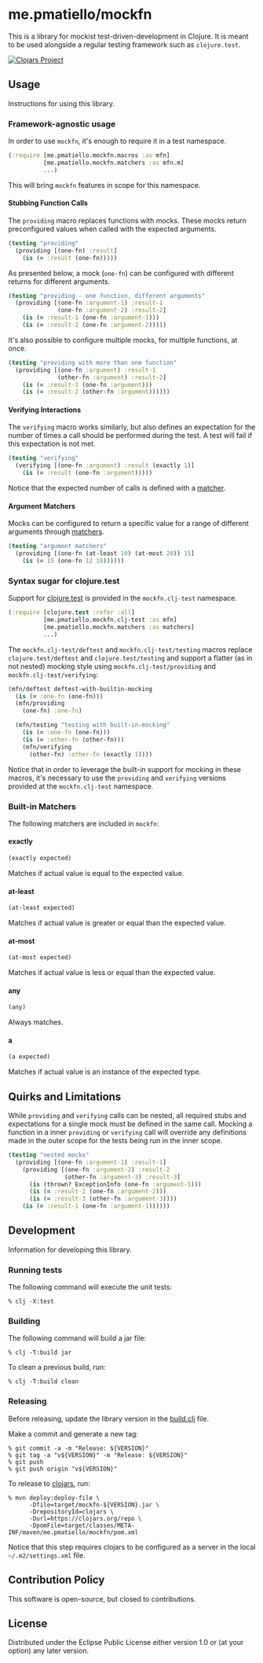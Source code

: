 # me.pmatiello/mockfn

This is a library for mockist test-driven-development in Clojure. It is meant to
be used alongside a regular testing framework such as `clojure.test`.

[![Clojars Project](https://img.shields.io/clojars/v/me.pmatiello/mockfn.svg)](https://clojars.org/me.pmatiello/mockfn)

## Usage

Instructions for using this library.

### Framework-agnostic usage

In order to use `mockfn`, it's enough to require it in a test namespace.

```clj
(:require [me.pmatiello.mockfn.macros :as mfn]
          [me.pmatiello.mockfn.matchers :as mfn.m]
          ...)
```

This will bring `mockfn` features in scope for this namespace.

#### Stubbing Function Calls

The `providing` macro replaces functions with mocks. These mocks return
preconfigured values when called with the expected arguments.

```clj
(testing "providing"
  (providing [(one-fn) :result]
    (is (= :result (one-fn)))))
```

As presented below, a mock (`one-fn`) can be configured with different returns
for different arguments.

```clj
(testing "providing - one function, different arguments"
  (providing [(one-fn :argument-1) :result-1
              (one-fn :argument-2) :result-2]
    (is (= :result-1 (one-fn :argument-1)))
    (is (= :result-2 (one-fn :argument-2)))))
```

It's also possible to configure multiple mocks, for multiple functions, at once.

```clj
(testing "providing with more than one function"
  (providing [(one-fn :argument) :result-1
              (other-fn :argument) :result-2]
    (is (= :result-1 (one-fn :argument)))
    (is (= :result-2 (other-fn :argument))))))
```

#### Verifying Interactions

The `verifying` macro works similarly, but also defines an expectation for the
number of times a call should be performed during the test. A test will fail if
this expectation is not met.

```clj
(testing "verifying"
  (verifying [(one-fn :argument) :result (exactly 1)]
    (is (= :result (one-fn :argument)))))
```

Notice that the expected number of calls is defined with a
[matcher](#built-in-matchers).

#### Argument Matchers

Mocks can be configured to return a specific value for a range of different
arguments through [matchers](#built-in-matchers).

```clj
(testing "argument matchers"
  (providing [(one-fn (at-least 10) (at-most 20)) 15]
    (is (= 15 (one-fn 12 18))))))
```

### Syntax sugar for clojure.test

Support
for [clojure.test](https://clojure.github.io/clojure/clojure.test-api.html)
is provided in the `mockfn.clj-test` namespace.

```clj
(:require [clojure.test :refer :all]
          [me.pmatiello.mockfn.clj-test :as mfn]
          [me.pmatiello.mockfn.matchers :as matchers]
          ...)
```

The `mockfn.clj-test/deftest` and `mockfn.clj-test/testing` macros replace
`clojure.test/deftest` and `clojure.test/testing` and support a flatter (as in
not nested) mocking style using
`mockfn.clj-test/providing` and
`mockfn.clj-test/verifying`:

```clj
(mfn/deftest deftest-with-builtin-mocking
  (is (= :one-fn (one-fn)))
  (mfn/providing
    (one-fn) :one-fn)

  (mfn/testing "testing with built-in-mocking"
    (is (= :one-fn (one-fn)))
    (is (= :other-fn (other-fn)))
    (mfn/verifying
      (other-fn) :other-fn (exactly 1))))
```

Notice that in order to leverage the built-in support for mocking in these
macros, it's necessary to use the `providing`
and `verifying` versions provided at the `mockfn.clj-test` namespace.

### Built-in Matchers

The following matchers are included in `mockfn`:

#### exactly

```clj
(exactly expected)
```

Matches if actual value is equal to the expected value.

#### at-least

```clj
(at-least expected)
```

Matches if actual value is greater or equal than the expected value.

#### at-most

```clj
(at-most expected)
```

Matches if actual value is less or equal than the expected value.

#### any

```clj
(any)
```

Always matches.

#### a

```clj
(a expected)
```

Matches if actual value is an instance of the expected type.

## Quirks and Limitations

While `providing` and `verifying` calls can be nested, all required stubs and
expectations for a single mock must be defined in the same call. Mocking a
function in a inner `providing` or
`verifying` call will override any definitions made in the outer scope for the
tests being run in the inner scope.

```clj
(testing "nested mocks"
  (providing [(one-fn :argument-1) :result-1]
    (providing [(one-fn :argument-2) :result-2
                (other-fn :argument-3) :result-3]
      (is (thrown? ExceptionInfo (one-fn :argument-1)))
      (is (= :result-2 (one-fn :argument-2)))
      (is (= :result-3 (other-fn :argument-3))))
    (is (= :result-1 (one-fn :argument-1))))))
```

## Development

Information for developing this library.

### Running tests

The following command will execute the unit tests:

```
% clj -X:test
```

### Building

The following command will build a jar file:

```
% clj -T:build jar
```

To clean a previous build, run:

```
% clj -T:build clean
```

### Releasing

Before releasing, update the library version in the [build.clj](./build.clj)
file.

Make a commit and generate a new tag:

```
% git commit -a -m "Release: ${VERSION}"
% git tag -a "v${VERSION}" -m "Release: ${VERSION}"
% git push
% git push origin "v${VERSION}" 
```

To release to [clojars](https://clojars.org), run:

```
% mvn deploy:deploy-file \
      -Dfile=target/mockfn-${VERSION}.jar \
      -DrepositoryId=clojars \
      -Durl=https://clojars.org/repo \
      -DpomFile=target/classes/META-INF/maven/me.pmatiello/mockfn/pom.xml
```

Notice that this step requires clojars to be configured as a server in the local
`~/.m2/settings.xml` file.

## Contribution Policy

This software is open-source, but closed to contributions.

## License

Distributed under the Eclipse Public License either version 1.0 or (at your
option) any later version.
